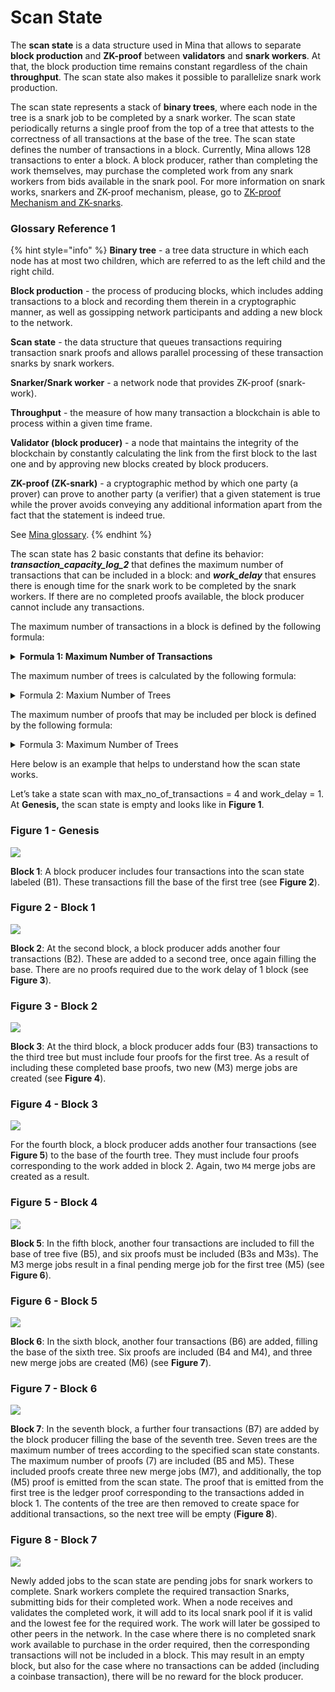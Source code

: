 # Scan State

The **scan state** is a data structure used in Mina that allows to separate **block production** and **ZK-proof** between **validators** and **snark workers**. At that, the block production time remains constant regardless of the chain **throughput**. The scan state also makes it possible to parallelize snark work production.

The scan state represents a stack of **binary trees**, where each node in the tree is a snark job to be completed by a snark worker. The scan state periodically returns a single proof from the top of a tree that attests to the correctness of all transactions at the base of the tree. The scan state defines the number of transactions in a block. Currently, Mina allows 128 transactions to enter a block. A block producer, rather than completing the work themselves, may purchase the completed work from any snark workers from bids available in the snark pool. For more information on snark works, snarkers and ZK-proof mechanism, please, go to [ZK-proof Mechanism and ZK-snarks](zk-proof-mechanism-and-zk-snarks.md).

### Glossary Reference 1

{% hint style="info" %}
**Binary tree** - a tree data structure in which each node has at most two children, which are referred to as the left child and the right child.

**Block production** - the process of producing blocks, which includes adding transactions to a block and recording them therein in a cryptographic manner, as well as gossipping network participants and adding a new block to the network.

**Scan state** - the data structure that queues transactions requiring transaction snark proofs and allows parallel processing of these transaction snarks by snark workers.

**Snarker/Snark worker** - a network node that provides ZK-proof (snark-work).

**Throughput** - the measure of how many transaction a blockchain is able to process within a given time frame.

**Validator (block producer)** - a node that maintains the integrity of the blockchain by constantly calculating the link from the first block to the last one and by approving new blocks created by block producers.

**ZK-proof (ZK-snark)** - a cryptographic method by which one party (a prover) can prove to another party (a verifier) that a given statement is true while the prover avoids conveying any additional information apart from the fact that the statement is indeed true.

See [Mina glossary](mina-glossary.md).
{% endhint %}

The scan state has 2 basic constants that define its behavior: _**transaction\_capacity\_log\_2**_ that defines the maximum number of transactions that can be included in a block: and _**work\_delay**_ that ensures there is enough time for the snark work to be completed by the snark workers. If there are no completed proofs available, the block producer cannot include any transactions.

The maximum number of transactions in a block is defined by the following formula:

<details>

<summary><strong>Formula 1: Maximum Number of Transactions</strong></summary>

**Tmax=2^(TCL)**

where **Tmax** = maximum number of trees,

**TCL** = transaction\_capacity\_log\_2

</details>

The maximum number of trees is calculated by the following formula:

<details>

<summary>Formula 2: Maxium Number of Trees</summary>

**Tmax=(TCL+1)\*WD,**

where **Tmax** = maximum number of trees,

**TCL** = transaction\_capacity\_log\_2,

**WD** = work\_delay

</details>

The maximum number of proofs that may be included per block is defined by the following formula:

<details>

<summary>Formula 3: Maximum Number of Trees</summary>

**MNP = 2^(TN/TCL+1)-1,**

where **MNP** = max\_number\_of\_proofs,

**TN**= number of transactions,

**TCL** = transaction\_capacity\_log\_2

</details>

Here below is an example that helps to understand how the scan state works.

Let’s take a state scan with max\_no\_of\_transactions = 4 and work\_delay = 1. At **Genesis,** the scan state is empty and looks like in **Figure 1**.

### Figure 1 - Genesis

![](../../.gitbook/assets/Genesis.png)

**Block 1**: A block producer includes four transactions into the scan state labeled (B1). These transactions fill the base of the first tree (see **Figure 2**).

### Figure 2 - Block 1

![](<../../.gitbook/assets/Block 1.png>)

**Block 2**: At the second block, a block producer adds another four transactions (B2). These are added to a second tree, once again filling the base. There are no proofs required due to the work delay of 1 block (see **Figure 3**).

### Figure 3 - Block 2

![](<../../.gitbook/assets/Block 2.png>)

**Block 3**: At the third block, a block producer adds four (B3) transactions to the third tree but must include four proofs for the first tree. As a result of including these completed base proofs, two new (M3) merge jobs are created (see **Figure 4**).

### Figure 4 - Block 3

![](<../../.gitbook/assets/Block 3.png>)

For the fourth block, a block producer adds another four transactions (see **Figure 5**) to the base of the fourth tree. They must include four proofs corresponding to the work added in block 2. Again, two `M4` merge jobs are created as a result.

### Figure 5 - Block 4

![](<../../.gitbook/assets/Block 4.png>)

**Block 5**: In the fifth block, another four transactions are included to fill the base of tree five (B5), and six proofs must be included (B3s and M3s). The M3 merge jobs result in a final pending merge job for the first tree (M5) (see **Figure 6**).

### Figure 6 - Block 5

![](<../../.gitbook/assets/Block 5.png>)

**Block 6**: In the sixth block, another four transactions (B6) are added, filling the base of the sixth tree. Six proofs are included (B4 and M4), and three new merge jobs are created (M6) (see **Figure 7**).

### Figure 7 - Block 6

![](<../../.gitbook/assets/Block 6.png>)

**Block 7**: In the seventh block, a further four transactions (B7) are added by the block producer filling the base of the seventh tree. Seven trees are the maximum number of trees according to the specified scan state constants. The maximum number of proofs (7) are included (B5 and M5). These included proofs create three new merge jobs (M7), and additionally, the top (M5) proof is emitted from the scan state. The proof that is emitted from the first tree is the ledger proof corresponding to the transactions added in block 1. The contents of the tree are then removed to create space for additional transactions, so the next tree will be empty (**Figure 8**).

### Figure 8 - Block 7

![](<../../.gitbook/assets/Block 7.png>)

Newly added jobs to the scan state are pending jobs for snark workers to complete. Snark workers complete the required transaction Snarks, submitting bids for their completed work. When a node receives and validates the completed work, it will add to its local snark pool if it is valid and the lowest fee for the required work. The work will later be gossiped to other peers in the network. In the case where there is no completed snark work available to purchase in the order required, then the corresponding transactions will not be included in a block. This may result in an empty block, but also for the case where no transactions can be added (including a coinbase transaction), there will be no reward for the block producer.

